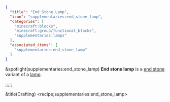 ```json
{
  "title": "End Stone Lamp",
  "icon": "supplementaries:end_stone_lamp",
  "categories": [
    "minecraft:blocks",
    "minecraft:group/functional_blocks",
    "supplementaries:lamps"
  ],
  "associated_items": [
    "supplementaries:end_stone_lamp"
  ]
}
```

&spotlight(supplementaries:end_stone_lamp)
**End stone lamp** is a [end stone](^minecraft:end_stone) variant of a [lamp](^supplementaries:lamps).

;;;;;

&title(Crafting)
<recipe;supplementaries:end_stone_lamp>